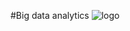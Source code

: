 #Big data analytics
![logo](https://user-images.githubusercontent.com/71077779/97078822-8adba080-160c-11eb-8372-ca0c8771233f.PNG)
